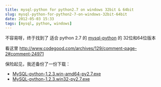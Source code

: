 ```yaml
---
title: mysql-python for python2.7 on windows 32bit & 64bit
slug: mysql-python-for-python2-7-on-windows-32bit-64bit
date: 2012-05-03 15:33
tags: [mysql, python, windows]
---
```


不容易呀，终于找到了 适合 python 2.7 的 [mysql-python] 的 32位和64位版本

看这里 <http://www.codegood.com/archives/129/comment-page-2#comment-24971>

保险起见，我还备份了一份下载：

 - [MySQL-python-1.2.3.win-amd64-py2.7.exe][1]
 - [MySQL-python-1.2.3.win32-py2.7.exe][2]

[mysql-python]: http://mysql-python.sourceforge.net/
[1]: http://www.kuaipan.com.cn/file/id_1206417658743511.htm
[2]: http://www.kuaipan.com.cn/file/id_1206417658743512.htm
